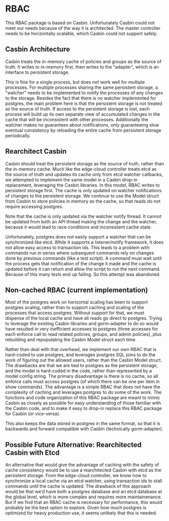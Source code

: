 # RBAC

This RBAC package is based on Casbin. Unfortunately Casbin could not meet our needs because of the way it is architected. The master controller needs to be horizontally scalable, which Casbin could not support safely.

## Casbin Architecture

Casbin treats the in-memory cache of policies and groups as the source of truth. It writes to in-memory first, then writes to the "adapter", which is an interface to persistent storage.

This is fine for a single process, but does not work well for multiple processes. For multiple processes sharing the same persistent storage, a "watcher" needs to be implemented to notify the processes of any changes to the storage. Besides the fact that there is no watcher implemented for postgres, the main problem here is that the persistent storage is not treated as the source of truth. If access to the persistent storage is lost, each process will build up its own separate view of accumulated changes in the cache that will be inconsistent with other processes. Additionally the watcher makes no guarantees about notifications, only guaranteeing slow eventual consistency by reloading the entire cache from persistent storage periodically.

## Rearchitect Casbin

Casbin should treat the persistent storage as the source of truth, rather than the in-memory cache. Much like the edge-cloud controller treats etcd as the source of truth and updates its cache only from etcd watcher callbacks, we attempted to implement the same model in a Casbin drop-in replacement, leveraging the Casbin libraries. In this model, RBAC writes to persistent storage first. The cache is only updated on watcher notifications of changes to the persistent storage. We continue to use the Model struct from Casbin to store policies in memory as the cache, so that reads do not require accessing postgres.

Note that the cache is only updated via the watcher notify thread. It cannot be updated from both an API thread making the change and the watcher, because it would lead to race conditions and inconsistent cache state.

Unfortunately, postgres does not easily support a watcher that can be synchronized like etcd. While it supports a listener/notify framework, it does not allow easy access to transaction ids. This leads to a problem with commands run in series where subsequent commands rely on changes done by previous commands (like a test script). A command must wait until the process gets that notification of the change it made and the cache is updated before it can return and allow the script to run the next command. Because of this many tests end up failing. So this attempt was abandoned.

## Non-cached RBAC (current implementation)

Most of the postgres work on horizontal scaling has been to support postgres scaling, rather than to support caching and scaling of the processes that access postgres. Without support for that, we must dispense of the local cache and have all reads go direct to postgres. Trying to leverage the existing Casbin libraries and gorm-adapter to do so would have resulted in very inefficient accesses to postgres (three accesses for each enforce call to read related policies, groups, and admin policies), plus rebuilding and repopulating the Casbin Model struct each time.

Rather than deal with that overhead, we implement our own RBAC that is hard-coded to use postgres, and leverages postgres SQL joins to do the work of figuring out the allowed users, rather than the Casbin Model struct. The drawbacks are that we are tied to postgres as the persistent storage, and the model is hard-coded in the code, rather than represented by a model config string. The primary disadvantage is there is no cache, so all enforce calls must access postgres (of which there can be one per item in show commands). The advantage is a simple RBAC that does not have the complexity of caching and leverages postgres to do some of the work. The functions and code organization of this RBAC package are meant to mimic Casbin as closely as possible for easy understanding of those familiar with the Casbin code, and to make it easy to drop-in replace this RBAC package for Casbin (or vice-versa).

This also keeps the data stored in postgres in the same format, so that it is backwards and forward compatible with Casbin (technically gorm-adapter).

## Possible Future Alternative: Rearchitected Casbin with Etcd

An alternative that would give the advantage of caching with the safety of cache consistency would be to use a rearchitected Casbin with etcd as the persistent storage. From the edge-cloud controller, we know how to synchronize a local cache via an etcd watcher, using transaction ids to stall commands until the cache is updated. The drawback of this approach would be that we'd have both a postgres database and an etcd database at the global level, which is more complex and requires more maintainenance. But if we find that an RBAC cache is necessary for performance, this would probably be the best option to explore. Given how much postgres is optimized for heavy production use, it seems unlikely that this is needed.
